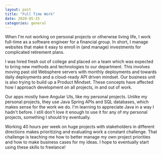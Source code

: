 ```yaml
---
layout: post
title: "Full Time Work"
date: 2020-05-25
categories: general
---
```


When I'm not working on personal projects or otherwise living life, I work full-time as a software engineer for 
a financial group. In short, I manage websites that make it easy to enroll in (and manage) investments for 
complicated retirement plans. 

I was hired fresh out of college and placed on a team which was expected to bring new methods and technologies to 
our department. This involves moving past old Websphere servers with monthly deployments and towards daily
deployments and a cloud-ready API driven mindset. Our business unit is also trying to build up a Product Mindset.
These concepts have affected how I approach development on all projects, in and out of work.

Our apps mostly have Angular UIs, like my personal projects. Unlike my personal projects, they use Java Spring APIs and 
SQL databases, which makes sense for the work we do. I'm learning to appreciate Java in a way I hadn't before.
I still don't love it enough to use it for any of my personal projects, something I should try eventually.

Working 40 hours per week on huge projects with stakeholders in different directions makes prioritizing and evaluating 
work a constant challenge. That challenge is teaching me how to better manage my own project priorities and how to 
make business cases for my ideas. I hope to eventually start using these skills to freelance!
